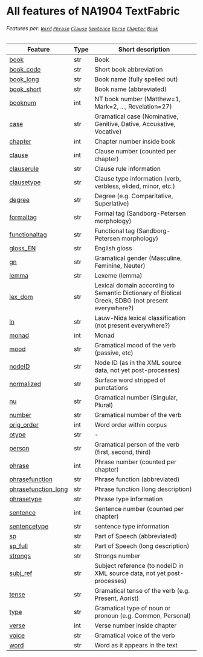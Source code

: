 # All features of NA1904 TextFabric
###### Features per: [`Word`](wordnodefeatures.md) [`Phrase`](phrasenodefeatures.md) [`Clause`](clausenodefeatures.md) [`Sentence`](sentencenodefeatures.md) [`Verse`](versenodefeatures.md) [`Chapter`](chapternodefeatures.md) [`Book`](booknodefeatures.md)

Feature | Type | Short description
--- | --- | ---
[book](book.md) | str | Book
[book_code](book_code.md) | str | Short book abbreviation
[book_long](book_long.md) | str |  Book name (fully spelled out)
[book_short](book_short.md) | str | Book name (abbreviated)
[booknum](booknum.md) | int |  NT book number (Matthew=1, Mark=2, ..., Revelation=27)
[case](case.md) | str | Gramatical case (Nominative, Genitive, Dative, Accusative, Vocative)
[chapter](chapter.md) | int | Chapter number inside book
[clause](clause.md) | int | Clause number (counted per chapter)
[clauserule](clauserule.md) | str | Clause rule information
[clausetype](clausetype.md) | str | Clause type information (verb, verbless, elided, minor, etc.)
[degree](degree.md) | str | Degree (e.g. Comparitative, Superlative)
[formaltag](formaltag.md) | str | Formal tag (Sandborg-Petersen morphology)
[functionaltag](functionaltag.md) | str | Functional tag (Sandborg-Petersen morphology)
[gloss_EN](gloss_EN.md) | str | English gloss
[gn](gn.md) | str | Gramatical gender (Masculine, Feminine, Neuter)
[lemma](lemma.md) | str | Lexeme (lemma)
[lex_dom](lex_dom.md) | str | Lexical domain according to Semantic Dictionary of Biblical Greek, SDBG (not present everywhere?)
[ln](ln.md) | str | Lauw-Nida lexical classification (not present everywhere?)
[monad](monad.md) | int | Monad
[mood](mood.md) | str | Gramatical mood of the verb (passive, etc)
[nodeID](nodeID.md) | str | Node ID (as in the XML source data, not yet post-processes)
[normalized](normalized.md) | str | Surface word stripped of punctations
[nu](nu.md) | str | Gramatical number (Singular, Plural)
[number](number.md) | str | Gramatical number of the verb
[orig_order](orig_order.md) | int | Word order within corpus
[otype](otype.md) | str | - 
[person](person.md) | str | Gramatical person of the verb (first, second, third)
[phrase](phrase.md) | int | Phrase number (counted per chapter)
[phrasefunction](phrasefunction.md) | str | Phrase function (abbreviated)
[phrasefunction_long](phrasefunction_long.md) | str | Phrase function (long description)
[phrasetype](phrasetype.md) | str | Phrase type information
[sentence](sentence.md) | int | Sentence number (counted per chapter)
[sentencetype](sentencetype.md) | str |  sentence type information
[sp](sp.md) | str | Part of Speech (abbreviated)
[sp_full](sp_full.md) | str | Part of Speech (long description)
[strongs](strongs.md) | str | Strongs number
[subj_ref](subj_ref.md) | str | Subject reference (to nodeID in XML source data, not yet post-processes)
[tense](tense.md) | str | Gramatical tense of the verb (e.g. Present, Aorist)
[type](type.md) | str | Gramatical type of noun or pronoun (e.g. Common, Personal)
[verse](verse.md) | int | Verse number inside chapter
[voice](voice.md) | str | Gramatical voice of the verb
[word](word.md) | str | Word as it appears in the text
